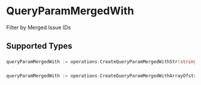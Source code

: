 # QueryParamMergedWith

Filter by Merged Issue IDs


## Supported Types

### 

```go
queryParamMergedWith := operations.CreateQueryParamMergedWithStr(string{/* values here */})
```

### 

```go
queryParamMergedWith := operations.CreateQueryParamMergedWithArrayOfstr([]string{/* values here */})
```

